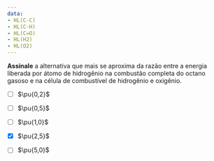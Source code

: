 ```yaml
---
data:
- HL(C-C)
- HL(C-H)
- HL(C=O)
- HL(H2)
- HL(O2)
---
```

**Assinale** a alternativa que mais se aproxima da razão entre a energia liberada por átomo de hidrogênio na combustão completa do octano gasoso e na célula de combustível de hidrogênio e oxigênio.

- [ ] $\pu{0,2}$
- [ ] $\pu{0,5}$    
- [ ] $\pu{1,0}$
- [x] $\pu{2,5}$    
- [ ] $\pu{5,0}$   


